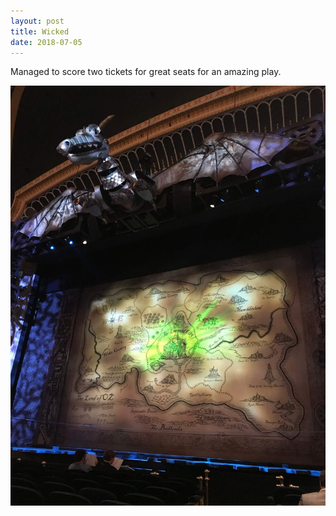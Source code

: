 ```yaml
---
layout: post
title: Wicked
date: 2018-07-05
---
```


Managed to score two tickets for great seats for an amazing play. 

![](/assets/posts/2018-07-05-wicked.jpg)
